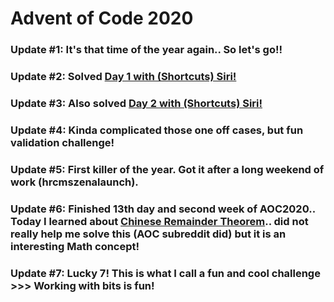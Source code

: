 # Advent of Code 2020

### Update #1: It's that time of the year again.. So let's go!!
### Update #2: Solved [Day 1 with (Shortcuts) Siri!](https://www.reddit.com/r/adventofcode/comments/k4vtj6/2020_day_1_did_someone_say_siri/)
### Update #3: Also solved [Day 2 with (Shortcuts) Siri!](https://www.reddit.com/r/adventofcode/comments/k5jwgd/2020_day_2_shortcuts_did_someone_say_siri/)
### Update #4: Kinda complicated those one off cases, but fun validation challenge!
### Update #5: First killer of the year. Got it after a long weekend of work (hrcmszenalaunch).
### Update #6: Finished 13th day and second week of AOC2020.. Today I learned about [Chinese Remainder Theorem](https://www.youtube.com/watch?v=zIFehsBHB8o).. did not really help me solve this (AOC subreddit did) but it is an interesting Math concept!
### Update #7: Lucky 7! This is what I call a fun and cool challenge >>> Working with bits is fun!
